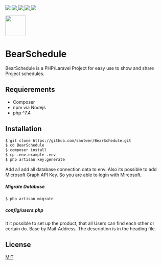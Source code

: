 <p>
<img src="https://img.shields.io/badge/php-%5E7.4-blue?logo=php" >
<a href="https://bulma.io">
<img src="https://img.shields.io/badge/Laravel-%5E8.1.0-blue?logo=laravel" >
<img src="https://img.shields.io/badge/Vue.js-%5E2.6.11-blue?logo=vue.js" >
<img src="https://img.shields.io/badge/buefy-%5E0.8.19-blue?logo=buefy" >
<img src="https://img.shields.io/badge/bulma-%5E0.8.2-blue?logo=bulma" >
</a>


</p>

<img src="https://raw.githubusercontent.com/santwer/BearSchedule/f579987d69dcafbb353bc38495c1f3054ff4efd8/.src/logo.svg" height="64">


# BearSchedule
BearSchedule is a PHP/Laravel Project for easy use to show and share Project schedules.

## Requierements
 - Composer
 - npm via Nodejs
 - php ^7.4

## Installation

```sh
$ git clone https://github.com/santwer/BearSchedule.git
$ cd BearSchedule
$ composer install
$ cp .env.example .env
$ php artisan key:generate
```

Add all add all database connection data to env. Also its possible to add Microsoft Graph API Key.
So you are able to login with Mircosoft.

##### Migrate Database
```sh
$ php artisan migrate
```

##### config/users.php

It it possible to set up the product, that all Users can find each other or certain do. Base by Mail-Address.
The description is in the heading file.

## License
[MIT](https://choosealicense.com/licenses/mit/)
